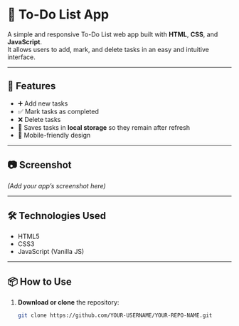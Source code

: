 # 📝 To-Do List App

A simple and responsive To-Do List web app built with **HTML**, **CSS**, and **JavaScript**.  
It allows users to add, mark, and delete tasks in an easy and intuitive interface.

---

## 🚀 Features
- ➕ Add new tasks
- ✅ Mark tasks as completed
- ❌ Delete tasks
- 💾 Saves tasks in **local storage** so they remain after refresh
- 📱 Mobile-friendly design

---

## 📷 Screenshot
*(Add your app’s screenshot here)*

---

## 🛠️ Technologies Used
- HTML5
- CSS3
- JavaScript (Vanilla JS)

---

## 📦 How to Use
1. **Download or clone** the repository:
   ```bash
   git clone https://github.com/YOUR-USERNAME/YOUR-REPO-NAME.git
